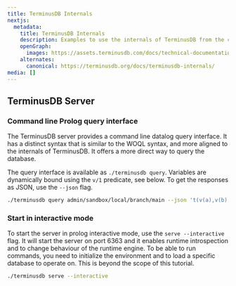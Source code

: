 ```yaml
---
title: TerminusDB Internals
nextjs:
  metadata:
    title: TerminusDB Internals
    description: Examples to use the internals of TerminusDB from the command line.
    openGraph:
      images: https://assets.terminusdb.com/docs/technical-documentation-terminuscms-og.png
    alternates:
      canonical: https://terminusdb.org/docs/terminusdb-internals/
media: []
---
```



## TerminusDB Server

### Command line Prolog query interface

The TerminusDB server provides a command line datalog query interface. It has a distinct syntax that is similar to the WOQL syntax, and more aligned to the internals of TerminusDB. It offers a more direct way to query the database.

The query interface is available as `./terminusdb query`. Variables are dynamically bound using the `v/1` predicate, see below. To get the responses as JSON, use the `--json` flag.

```bash
./terminusdb query admin/sandbox/local/branch/main --json 't(v(a),v(b),v(c))'
```

### Start in interactive mode

To start the server in prolog interactive mode, use the `serve --interactive` flag. It will start the server on port 6363 and it enables runtime introspection and to change behaviour of the runtime engine. To be able to run commands, you need to initialize the environment and to load a specific database to operate on. This is beyond the scope of this tutorial.

```bash
./terminusdb serve --interactive
```